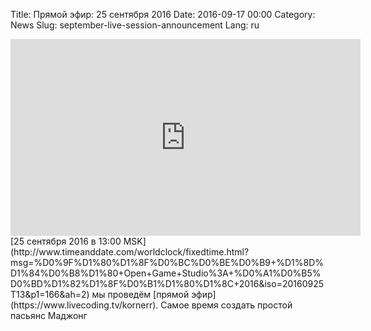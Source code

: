 Title: Прямой эфир: 25 сентября 2016
Date: 2016-09-17 00:00
Category: News
Slug: september-live-session-announcement
Lang: ru

<iframe width="560" height="315" src="https://www.youtube.com/embed/Y5hOGKcQ8wA" frameborder="0" allowfullscreen></iframe>
[25 сентября 2016 в 13:00 MSK](http://www.timeanddate.com/worldclock/fixedtime.html?msg=%D0%9F%D1%80%D1%8F%D0%BC%D0%BE%D0%B9+%D1%8D%D1%84%D0%B8%D1%80+Open+Game+Studio%3A+%D0%A1%D0%B5%D0%BD%D1%82%D1%8F%D0%B1%D1%80%D1%8C+2016&iso=20160925T13&p1=166&ah=2) мы проведём [прямой эфир](https://www.livecoding.tv/kornerr).
Самое время создать простой пасьянс Маджонг

